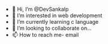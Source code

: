 - 👋 Hi, I’m @DevSankalp
- 👀 I’m interested in web development
- 🌱 I’m currently learning c language
- 💞️ I’m looking to collaborate on...
- 📫 How to reach me- email

<!---
DevSankalp/DevSankalp is a ✨ special ✨ repository because its `README.md` (this file) appears on your GitHub profile.
You can click the Preview link to take a look at your changes.
--->
